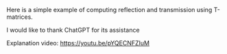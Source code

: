 Here is a simple example of computing reflection and transmission using T-matrices.


I would like to thank ChatGPT for its assistance

Explanation video: https://youtu.be/pYQECNFZIuM 
